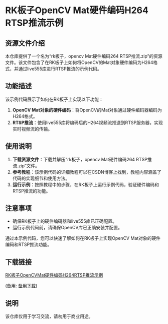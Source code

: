 # RK板子OpenCV Mat硬件编码H264 RTSP推流示例

## 资源文件介绍

本仓库提供了一个名为“rk板子，opencv Mat硬件编码264 RTSP推流.zip”的资源文件。该文件包含了在RK板子上如何将OpenCV的Mat对象硬件编码为H264格式，并通过live555库进行RTSP推流的示例代码。

## 功能描述

该示例代码展示了如何在RK板子上实现以下功能：

1. **OpenCV Mat对象的硬件编码**：将OpenCV的Mat对象通过硬件编码器编码为H264格式。
2. **RTSP推流**：使用live555库将编码后的H264视频流推送到RTSP服务器，实现实时视频流的传输。

## 使用说明

1. **下载资源文件**：下载并解压“rk板子，opencv Mat硬件编码264 RTSP推流.zip”文件。
2. **参考教程**：该示例代码的详细教程可以在CSDN博客上找到，教程内容涵盖了代码的实现细节和使用方法。
3. **运行示例**：按照教程中的步骤，在RK板子上运行示例代码，验证硬件编码和RTSP推流的功能。

## 注意事项

- 确保RK板子上的硬件编码器和live555库已正确配置。
- 运行示例代码前，请确保OpenCV库已正确安装并配置。

通过本示例代码，您可以快速了解如何在RK板子上实现OpenCV Mat对象的硬件编码和RTSP推流功能。

## 下载链接
[RK板子OpenCVMat硬件编码H264RTSP推流示例](https://pan.quark.cn/s/a1445bfcc7ac) 

(备用: [备用下载](https://pan.baidu.com/s/1NdpF8Jfc6UtYB9FyyaliEA?pwd=1234))

## 说明

该仓库仅用于学习交流，请勿用于商业用途。
